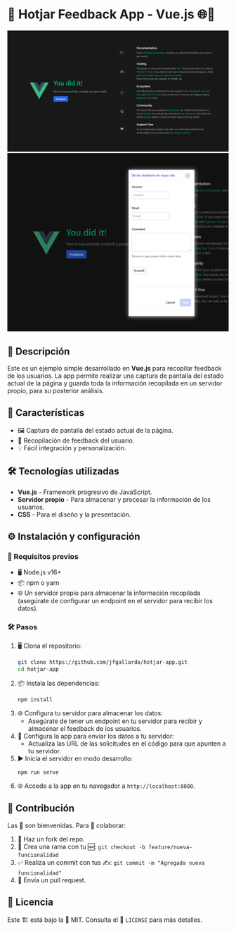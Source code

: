 # 📝 Hotjar Feedback App - Vue.js 🌐🎥

![Hotjar App](https://github.com/jfgallardo/hotjar-app/blob/main/public/capture.png)
![Hotjar App](https://github.com/jfgallardo/hotjar-app/blob/main/public/feedback.png)

## 📌 Descripción
Este es un ejemplo simple desarrollado en **Vue.js** para recopilar feedback de los usuarios. La app permite realizar una captura de pantalla del estado actual de la página y guarda toda la información recopilada en un servidor propio, para su posterior análisis.

## 🚀 Características
- 🖼️ Captura de pantalla del estado actual de la página.
- 👤 Recopilación de feedback del usuario.
- 💡 Fácil integración y personalización.

## 🛠️ Tecnologías utilizadas
- **Vue.js** - Framework progresivo de JavaScript.
- **Servidor propio** - Para almacenar y procesar la información de los usuarios.
- **CSS** - Para el diseño y la presentación.

## ⚙️ Instalación y configuración

### 📝 Requisitos previos
- 🖥️ Node.js v16+
- 📦 npm o yarn
- 🌐 Un servidor propio para almacenar la información recopilada (asegúrate de configurar un endpoint en el servidor para recibir los datos).

### 🛠️ Pasos
1. 🖥️ Clona el repositorio:
   ```sh
   git clone https://github.com/jfgallardo/hotjar-app.git
   cd hotjar-app
   ```
2. 📦 Instala las dependencias:
   ```sh
   npm install
   ```
3. 🌐 Configura tu servidor para almacenar los datos:
   - Asegúrate de tener un endpoint en tu servidor para recibir y almacenar el feedback de los usuarios.
4. 🔄 Configura la app para enviar los datos a tu servidor:
   - Actualiza las URL de las solicitudes en el código para que apunten a tu servidor.
5. ▶️ Inicia el servidor en modo desarrollo:
   ```sh
   npm run serve
   ```
6. 🌐 Accede a la app en tu navegador a `http://localhost:8080`.

## 🤝 Contribución
Las 🙌 son bienvenidas. Para 👥 colaborar:
1. 🔀 Haz un fork del repo.
2. 🎨 Crea una rama con tu 🆕: `git checkout -b feature/nueva-funcionalidad`
3. ✅ Realiza un commit con tus ✍️: `git commit -m "Agregada nueva funcionalidad"`
4. 📩 Envía un pull request.

## 📜 Licencia
Este 🏗️ está bajo la 📜 MIT. Consulta el 📄 `LICENSE` para más detalles.
